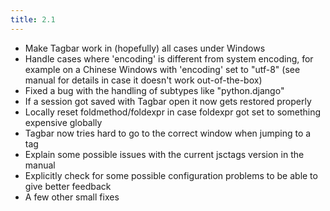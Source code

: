 ```yaml
---
title: 2.1
---
```


-   Make Tagbar work in (hopefully) all cases under Windows
-   Handle cases where 'encoding' is different from system encoding, for
    example on a Chinese Windows with 'encoding' set to "utf-8" (see manual
    for details in case it doesn't work out-of-the-box)
-   Fixed a bug with the handling of subtypes like "python.django"
-   If a session got saved with Tagbar open it now gets restored properly
-   Locally reset foldmethod/foldexpr in case foldexpr got set to something
    expensive globally
-   Tagbar now tries hard to go to the correct window when jumping to a tag
-   Explain some possible issues with the current jsctags version in the
    manual
-   Explicitly check for some possible configuration problems to be able to
    give better feedback
-   A few other small fixes

